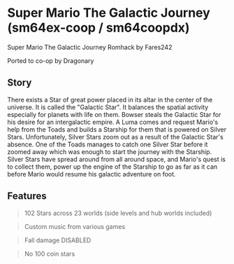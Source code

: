 # Super Mario The Galactic Journey (sm64ex-coop / sm64coopdx)
Super Mario The Galactic Journey Romhack by Fares242

Ported to co-op by Dragonary

## Story

There exists a Star of great power placed in its altar in the center of the universe.
It is called the "Galactic Star". It balances the spatial activity especially for planets with life on them.
Bowser steals the Galactic Star for his desire for an intergalactic empire. 
A Luma comes and request Mario's help from the Toads and builds a Starship for them that is powered on Silver Stars. 
Unfortunately, Silver Stars zoom out as a result of the Galactic Star's absence. 
One of the Toads manages to catch one Silver Star before it zoomed away which was enough to start the journey with the Starship. 
Silver Stars have spread around from all around space, and Mario's quest is to collect them, power up the engine of the Starship to go as far as it can before Mario would resume his galactic adventure on foot.

## Features

> 102 Stars across 23 worlds (side levels and hub worlds included)

> Custom music from various games

> Fall damage DISABLED

> No 100 coin stars
